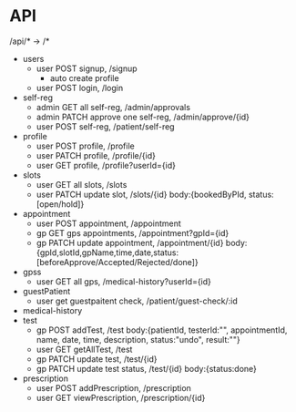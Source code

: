 # API

/api/* -> /*

- users
  - user    POST   signup, /signup
    - auto create profile
  - user    POST   login, /login
- self-reg
  - admin   GET   all self-reg, /admin/approvals
  - admin   PATCH approve one self-reg, /admin/approve/{id}
  - user    POST  self-reg, /patient/self-reg
- profile
  - user    POST  profile, /profile
  - user    PATCH profile, /profile/{id}
  - user    GET   profile, /profile?userId={id}
- slots
  - user    GET     all slots, /slots
  - user    PATCH   update slot, /slots/{id} body:{bookedByPId, status:[open/hold]}
- appointment
  - user    POST    appointment, /appointment
  - gp      GET     gps appointments, /appointment?gpId={id}
  - gp      PATCH   update appointment, /appointment/{id} body:{gpId,slotId,gpName,time,date,status:[beforeApprove/Accepted/Rejected/done]}
- gpss
  - user    GET     all gps, /medical-history?userId={id}
- guestPatient
  - user get guestpaitent check, /patient/guest-check/:id
- medical-history
- test
  - gp    POST   addTest, /test body:{patientId,
    testerId:"", appointmentId, name, date, time, description, status:"undo", result:""}
  - user    GET    getAllTest, /test
  - gp    PATCH   update test, /test/{id}
  - gp    PATCH   update test status, /test/{id} body:{status:done}
- prescription
  - user    POST   addPrescription, /prescription
  - user    GET    viewPrescription, /prescription/{id}